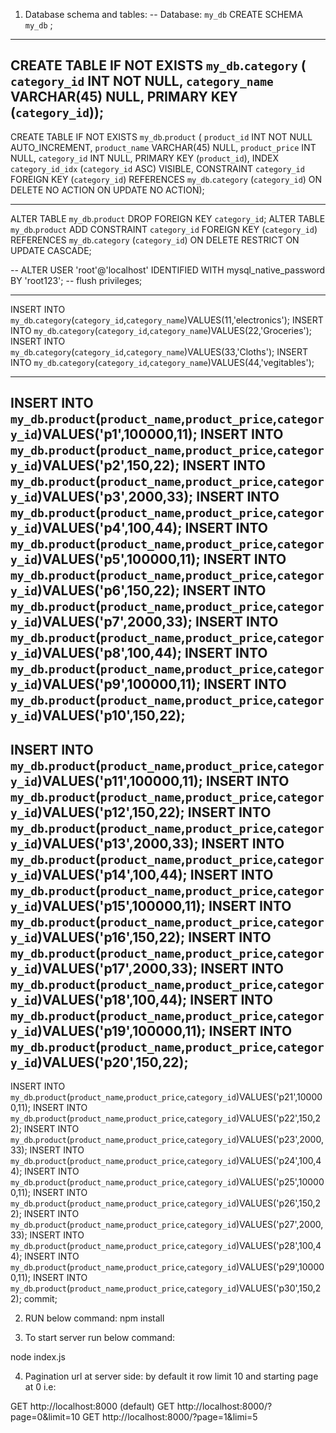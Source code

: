 1. Database schema and tables:
-- Database: `my_db`
CREATE SCHEMA `my_db` ;
----------------------------------------
CREATE TABLE IF NOT EXISTS `my_db`.`category` (
  `category_id` INT NOT NULL,
  `category_name` VARCHAR(45) NULL,
  PRIMARY KEY (`category_id`));
----------------------------------------
CREATE TABLE IF NOT EXISTS `my_db`.`product` (
  `product_id` INT NOT NULL AUTO_INCREMENT,
  `product_name` VARCHAR(45) NULL,
  `product_price` INT NULL,
  `category_id` INT NULL,
  PRIMARY KEY (`product_id`),
  INDEX `category_id_idx` (`category_id` ASC) VISIBLE,
  CONSTRAINT `category_id`
    FOREIGN KEY (`category_id`)
    REFERENCES `my_db`.`category` (`category_id`)
    ON DELETE NO ACTION
    ON UPDATE NO ACTION);
	
----------------------
ALTER TABLE `my_db`.`product` 
DROP FOREIGN KEY `category_id`;
ALTER TABLE `my_db`.`product` 
ADD CONSTRAINT `category_id`
  FOREIGN KEY (`category_id`)
  REFERENCES `my_db`.`category` (`category_id`)
  ON DELETE RESTRICT
  ON UPDATE CASCADE;

-- ALTER USER 'root'@'localhost' IDENTIFIED WITH mysql_native_password BY 'root123';
-- flush privileges;

-----------------
INSERT INTO `my_db`.`category`(`category_id`,`category_name`)VALUES(11,'electronics');
INSERT INTO `my_db`.`category`(`category_id`,`category_name`)VALUES(22,'Groceries');
INSERT INTO `my_db`.`category`(`category_id`,`category_name`)VALUES(33,'Cloths');
INSERT INTO `my_db`.`category`(`category_id`,`category_name`)VALUES(44,'vegitables');

--------------


INSERT INTO `my_db`.`product`(`product_name`,`product_price`,`category_id`)VALUES('p1',100000,11);
INSERT INTO `my_db`.`product`(`product_name`,`product_price`,`category_id`)VALUES('p2',150,22);
INSERT INTO `my_db`.`product`(`product_name`,`product_price`,`category_id`)VALUES('p3',2000,33);
INSERT INTO `my_db`.`product`(`product_name`,`product_price`,`category_id`)VALUES('p4',100,44);
INSERT INTO `my_db`.`product`(`product_name`,`product_price`,`category_id`)VALUES('p5',100000,11);
INSERT INTO `my_db`.`product`(`product_name`,`product_price`,`category_id`)VALUES('p6',150,22);
INSERT INTO `my_db`.`product`(`product_name`,`product_price`,`category_id`)VALUES('p7',2000,33);
INSERT INTO `my_db`.`product`(`product_name`,`product_price`,`category_id`)VALUES('p8',100,44);
INSERT INTO `my_db`.`product`(`product_name`,`product_price`,`category_id`)VALUES('p9',100000,11);
INSERT INTO `my_db`.`product`(`product_name`,`product_price`,`category_id`)VALUES('p10',150,22);
------------------
INSERT INTO `my_db`.`product`(`product_name`,`product_price`,`category_id`)VALUES('p11',100000,11);
INSERT INTO `my_db`.`product`(`product_name`,`product_price`,`category_id`)VALUES('p12',150,22);
INSERT INTO `my_db`.`product`(`product_name`,`product_price`,`category_id`)VALUES('p13',2000,33);
INSERT INTO `my_db`.`product`(`product_name`,`product_price`,`category_id`)VALUES('p14',100,44);
INSERT INTO `my_db`.`product`(`product_name`,`product_price`,`category_id`)VALUES('p15',100000,11);
INSERT INTO `my_db`.`product`(`product_name`,`product_price`,`category_id`)VALUES('p16',150,22);
INSERT INTO `my_db`.`product`(`product_name`,`product_price`,`category_id`)VALUES('p17',2000,33);
INSERT INTO `my_db`.`product`(`product_name`,`product_price`,`category_id`)VALUES('p18',100,44);
INSERT INTO `my_db`.`product`(`product_name`,`product_price`,`category_id`)VALUES('p19',100000,11);
INSERT INTO `my_db`.`product`(`product_name`,`product_price`,`category_id`)VALUES('p20',150,22);
------
INSERT INTO `my_db`.`product`(`product_name`,`product_price`,`category_id`)VALUES('p21',100000,11);
INSERT INTO `my_db`.`product`(`product_name`,`product_price`,`category_id`)VALUES('p22',150,22);
INSERT INTO `my_db`.`product`(`product_name`,`product_price`,`category_id`)VALUES('p23',2000,33);
INSERT INTO `my_db`.`product`(`product_name`,`product_price`,`category_id`)VALUES('p24',100,44);
INSERT INTO `my_db`.`product`(`product_name`,`product_price`,`category_id`)VALUES('p25',100000,11);
INSERT INTO `my_db`.`product`(`product_name`,`product_price`,`category_id`)VALUES('p26',150,22);
INSERT INTO `my_db`.`product`(`product_name`,`product_price`,`category_id`)VALUES('p27',2000,33);
INSERT INTO `my_db`.`product`(`product_name`,`product_price`,`category_id`)VALUES('p28',100,44);
INSERT INTO `my_db`.`product`(`product_name`,`product_price`,`category_id`)VALUES('p29',100000,11);
INSERT INTO `my_db`.`product`(`product_name`,`product_price`,`category_id`)VALUES('p30',150,22);
commit;

2. RUN below command:
 npm install

3. To start server run below command:

node index.js

4. Pagination url at server side:
by default it row limit 10 and starting page at 0
i.e:


GET http://localhost:8000   (default)
GET http://localhost:8000/?page=0&limit=10
GET http://localhost:8000/?page=1&limi=5
